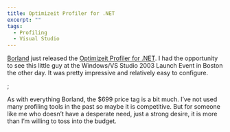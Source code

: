 ```yaml
---
title: Optimizeit Profiler for .NET
excerpt: ""
tags:
  - Profiling
  - Visual Studio
---
```

<a href="/assets/wp/2003/05/www.borland.com" target="_blank">Borland</a> just released the <a href="http://www.borland.com/opt_profiler/index.html" target="_blank">Optimizeit Profiler for .NET</a>. I had the opportunity to see this little guy at the Windows/VS Studio 2003 Launch Event in Boston the other day. It was pretty impressive and relatively easy to configure.

 
;</p>
As with everything Borland, the $699 price tag is a bit much. I&#8217;ve not used many profiling tools in the past so maybe it is competitive. But for someone like me who doesn&#8217;t have a desperate need, just a strong desire, it is more than I&#8217;m willing to toss into the budget. 
